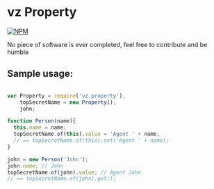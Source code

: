 # vz Property

[![NPM](https://nodei.co/npm/vz.property.png?downloads=true)](https://nodei.co/npm/vz.property/)

No piece of software is ever completed, feel free to contribute and be humble

## Sample usage:

```javascript

var Property = require('vz.property'),
    topSecretName = new Property(),
    john;

function Person(name){
  this.name = name;
  topSecretName.of(this).value = 'Agent ' + name;
  // == topSecretName.of(this).set('Agent ' + name);
}

john = new Person('John');
john.name; // John
topSecretName.of(john).value; // Agent John
// == topSecretName.of(john).get();

```

